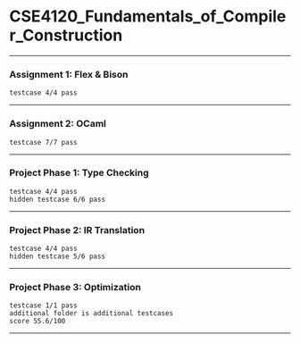 # CSE4120_Fundamentals_of_Compiler_Construction

***  

### Assignment 1: Flex & Bison  
    testcase 4/4 pass  

***  

### Assignment 2: OCaml  
    testcase 7/7 pass  

***  

### Project Phase 1: Type Checking  
    testcase 4/4 pass  
    hidden testcase 6/6 pass  

***  

### Project Phase 2: IR Translation  
    testcase 4/4 pass  
    hidden testcase 5/6 pass  

***  

### Project Phase 3: Optimization  
    testcase 1/1 pass  
    additional folder is additional testcases  
    score 55.6/100  

***  
